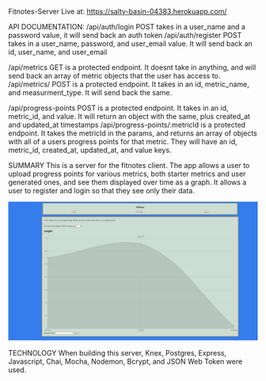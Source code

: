 Fitnotes-Server
Live at: https://salty-basin-04383.herokuapp.com/

API DOCUMENTATION:
/api/auth/login POST takes in a user_name and a password value, it will send back an auth token
/api/auth/register POST takes in a user_name, password, and user_email value. It will send back an id, user_name, and user_email

/api/metrics GET is a protected endpoint. It doesnt take in anything, and will send back an array of metric objects that the user has access to.
/api/metrics/ POST is a protected endpoint. It takes in an id, metric_name, and measurment_type. It will send back the same.

/api/progress-points POST is a protected endpoint. It takes in an id, metric_id, and value. It will return an object with the same, plus created_at and updated_at timestamps
/api/progress-points/:metricId is a protected endpoint. It takes the metricId in the params, and returns an array of objects with all of a users progress points for that metric. They will have an id, metric_id, created_at, updated_at, and value keys.

SUMMARY
This is a server for the fitnotes client. The app allows a user to upload progress points for various metrics, both starter metrics and user generated ones, and see them displayed over time as a graph. It allows a user to register and login so that they see only their data.

![Fitnotes-Home](/images/Fitnotes-Home.PNG)

TECHNOLOGY
When building this server, Knex, Postgres, Express, Javascript, Chai, Mocha, Nodemon, Bcrypt, and JSON Web Token were used.
